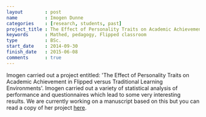 ```yaml
---
layout        : post
name          : Imogen Dunne
categories    : [research, students, past]
project_title : The Effect of Personality Traits on Academic Achievement in Flipped versus Traditional Learning Environments
keywords      : Mathed, pedagogy, Flipped classroom
type          : BSc.
start_date    : 2014-09-30
finish_date   : 2015-06-08
comments      : true
---
```


Imogen carried out a project entitled: 'The Effect of Personality Traits on
Academic Achievement in Flipped versus Traditional Learning Environments'.
Imogen carried out a variety of statistical analysis of performance and
questionnaires which lead to some very interesting results.
We are currently working on a manuscript based on this but you can read a copy
of her project
[here](/{{site.baseurl}}/assets/StudentProjects/ImogenDunneProject.pdf).
